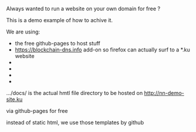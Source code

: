 Always wanted to run a website on your own domain for free ?

This is a demo example of how to achive it.

We are using:

* the free github-pages to host stuff
* https://blockchain-dns.info   add-on so firefox can actually surf to  a  *.ku  website
*
*
*
*



.../docs/ is the actual hmtl file  directory   to be hosted on    http://nn-demo-site.ku

via github-pages for free

instead of static html, we use those templates by github
